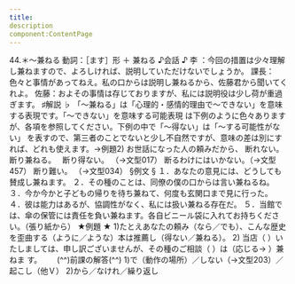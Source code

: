 ```yaml
---
title:
description
component:ContentPage
---
```



44.＊～兼ねる
動詞：［ます］形 ＋ 兼ねる
♪会話 ♪
李 ：今回の措置は少々理解し兼ねますので、よろしければ、説明していただけないでしょうか。 課長：色々と事情があってねえ。私の口からは説明し兼ねるから、佐藤君から聞いてくれよ。 佐藤：およその事情は存じておりますが、私には説明役は少し荷が重過ぎます。
♯解説 ♭
「～兼ねる」は「心理的・感情的理由で～できない」を意味する表現です。「～できない」を意味する可能表現 は下例のように色々ありますが、各項を参照してください。下例の中で「～得ない」は「～する可能性がない」
を表すので、第三者のことでないと少し不自然ですが、意味の差は別にすれば、どれも使えます。→例題2)
お世話になった人の頼みだから、
断れない。  
断り兼ねる。  
断り得ない。 （→文型017）
断るわけにはいかない。（→文型457）
断り難い。 （→文型034）
§例文 §
１．あなたの意見には、どうしても賛成し兼ねます。
２．その種のことは、同僚の僕の口からは言い兼ねるね。
３．今か今かと子どもの帰りを待ち兼ねて、何度も玄関口まで見に行った。
４．彼は能力はあるが、協調性がなく、私には扱い兼ねる存在だ。
５．当館では、傘の保管には責任を負い兼ねます。各自ビニール袋に入れてお持ちください。（張り紙から）
★例題 ★
1)たとえあなたの頼み（なら／でも）、こんな歴史を歪曲する（ように／ような）本は推薦し（得ない／兼ねる）。
2) 当店（ ）いたしましては、申し訳ございませんが、その種のご相談（ ）は（応じる→ ）兼ねま
す。      
(^^)前課の解答(^^)
1)で（動作の場所）／しない（→文型203）／起こし（他Ｖ）
2)から／なけれ／繰り返し
